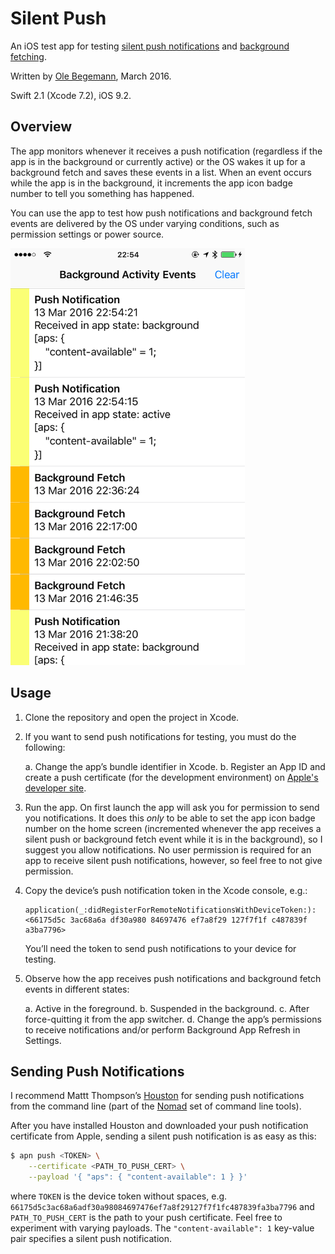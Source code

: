 # Silent Push

An iOS test app for testing [silent push notifications](https://developer.apple.com/library/ios/documentation/NetworkingInternet/Conceptual/RemoteNotificationsPG/Chapters/TheNotificationPayload.html#//apple_ref/doc/uid/TP40008194-CH107-SW6) and [background fetching](https://developer.apple.com/library/ios/documentation/iPhone/Conceptual/iPhoneOSProgrammingGuide/BackgroundExecution/BackgroundExecution.html#//apple_ref/doc/uid/TP40007072-CH4-SW56).

Written by [Ole Begemann](http://oleb.net), March 2016.

Swift 2.1 (Xcode 7.2), iOS 9.2.

## Overview

The app monitors whenever it receives a push notification (regardless if the app is in the background or currently active) or the OS wakes it up for a background fetch and saves these events in a list. When an event occurs while the app is in the background, it increments the app icon badge number to tell you something has happened.

You can use the app to test how push notifications and background fetch events are delivered by the OS under varying conditions, such as permission settings or power source.

<img src="screenshot.png" alt="Screenshot" width="375" height="667" />

## Usage

1. Clone the repository and open the project in Xcode.

2. If you want to send push notifications for testing, you must do the following:

    a. Change the app’s bundle identifier in Xcode.
    b. Register an App ID and create a push certificate (for the development environment) on [Apple's developer site](https://developer.apple.com/account/ios/identifier/bundle).

3. Run the app. On first launch the app will ask you for permission to send you notifications. It does this _only_ to be able to set the app icon badge number on the home screen (incremented whenever the app receives a silent push or background fetch event while it is in the background), so I suggest you allow notifications. No user permission is required for an app to receive silent push notifications, however, so feel free to not give permission.

4. Copy the device’s push notification token in the Xcode console, e.g.:

    ```
    application(_:didRegisterForRemoteNotificationsWithDeviceToken:): <66175d5c 3ac68a6a df30a980 84697476 ef7a8f29 127f7f1f c487839f a3ba7796>
    ```

    You’ll need the token to send push notifications to your device for testing.

5. Observe how the app receives push notifications and background fetch events in different states:

    a. Active in the foreground.
    b. Suspended in the background.
    c. After force-quitting it from the app switcher.
    d. Change the app’s permissions to receive notifications and/or perform Background App Refresh in Settings.

## Sending Push Notifications

I recommend Mattt Thompson’s [Houston](https://github.com/nomad/Houston) for sending push notifications from the command line (part of the [Nomad](http://nomad-cli.com) set of command line tools).

After you have installed Houston and downloaded your push notification certificate from Apple, sending a silent push notification is as easy as this:

```sh
$ apn push <TOKEN> \
    --certificate <PATH_TO_PUSH_CERT> \
    --payload '{ "aps": { "content-available": 1 } }'
```

where `TOKEN` is the device token without spaces, e.g. `66175d5c3ac68a6adf30a98084697476ef7a8f29127f7f1fc487839fa3ba7796` and `PATH_TO_PUSH_CERT` is the path to your push certificate. Feel free to experiment with varying payloads. The `"content-available": 1` key-value pair specifies a silent push notification.
